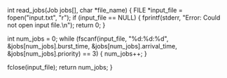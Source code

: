 int read_jobs(Job jobs[], char *file_name) {
  FILE *input_file = fopen("input.txt", "r");
  if (input_file == NULL) {
    fprintf(stderr, "Error: Could not open input file.\n");
    return 0;
  }

  int num_jobs = 0;
  while (fscanf(input_file, "%d:%d:%d", &jobs[num_jobs].burst_time, &jobs[num_jobs].arrival_time, &jobs[num_jobs].priority) == 3) {
    num_jobs++;
  }

  fclose(input_file);
  return num_jobs;
}
